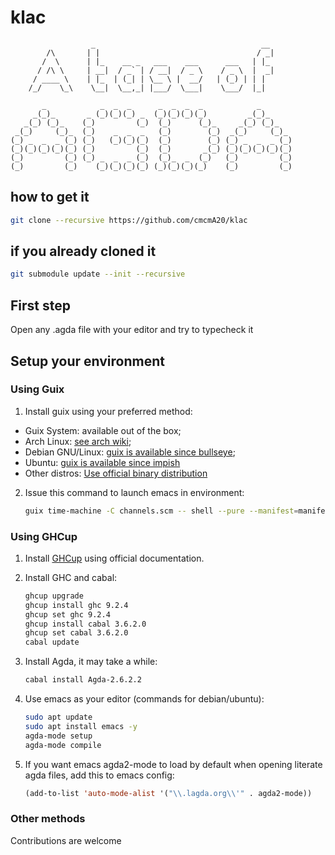 # klac
```figlet
                  _                                     __
        /\       | |                                   / _|
       /  \      | |_    __ _   ___    ___      ___   | |_
      / /\ \     | __|  / _` | / __|  / _ \    / _ \  |  _|
     / ____ \    | |_  | (_| | \__ \ |  __/   | (_) | | |
    /_/    \_\    \__|  \__,_| |___/  \___|    \___/  |_|

       _            _  _  _      _  _  _  _            _
     _(_)_       _ (_)(_)(_) _  (_)(_)(_)(_)         _(_)_
   _(_) (_)_    (_)         (_)  (_)      (_)_     _(_) (_)_
 _(_)     (_)_  (_)    _  _  _   (_)        (_)  _(_)     (_)_
(_) _  _  _ (_) (_)   (_)(_)(_)  (_)        (_) (_) _  _  _ (_)
(_)(_)(_)(_)(_) (_)         (_)  (_)       _(_) (_)(_)(_)(_)(_)
(_)         (_) (_) _  _  _ (_)  (_)_  _  (_)   (_)         (_)
(_)         (_)    (_)(_)(_)(_) (_)(_)(_)(_)    (_)         (_)
```


## how to get it
```sh
git clone --recursive https://github.com/cmcmA20/klac
```

## if you already cloned it
```sh
git submodule update --init --recursive
```

## First step
Open any .agda file with your editor and try to typecheck it


## Setup your environment

### Using Guix

1. Install guix using your preferred method:

  - Guix System: available out of the box;
  - Arch Linux: [see arch wiki](https://wiki.archlinux.org/title/Guix);
  - Debian GNU/Linux: [guix is available since bullseye](https://packages.debian.org/bullseye/guix);
  - Ubuntu: [guix is available since impish](https://packages.ubuntu.com/jammy/guix)
  - Other distros: [Use official binary distribution](http://guix.trop.in/en/manual/devel/en/html_node/Binary-Installation.html)

2. Issue this command to launch emacs in environment:

    ```sh
    guix time-machine -C channels.scm -- shell --pure --manifest=manifest.scm -- emacs -q -l init.el
    ```


### Using GHCup

1. Install [GHCup](https://www.haskell.org/ghcup/) using official documentation.

2. Install GHC and cabal:

   ```sh
   ghcup upgrade
   ghcup install ghc 9.2.4
   ghcup set ghc 9.2.4
   ghcup install cabal 3.6.2.0
   ghcup set cabal 3.6.2.0
   cabal update
   ```

3. Install Agda, it may take a while:

   ```sh
   cabal install Agda-2.6.2.2
   ```

4. Use emacs as your editor (commands for debian/ubuntu):

   ```sh
   sudo apt update
   sudo apt install emacs -y
   agda-mode setup
   agda-mode compile
   ```

5. If you want emacs agda2-mode to load by default when opening literate agda files, add this to emacs config:

   ```lisp
   (add-to-list 'auto-mode-alist '("\\.lagda.org\\'" . agda2-mode))
   ```

### Other methods

Contributions are welcome
